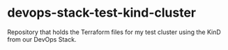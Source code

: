 # devops-stack-test-kind-cluster

Repository that holds the Terraform files for my test cluster using the KinD from our DevOps Stack.
